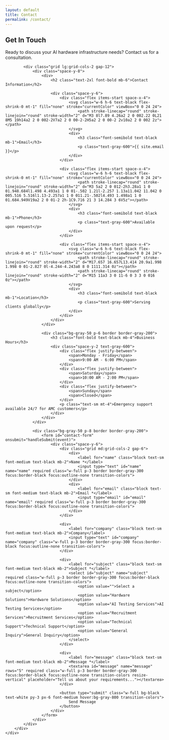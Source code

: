 ```yaml
---
layout: default
title: Contact
permalink: /contact/
---
```


<section class="pt-32 pb-20 bg-white">
    <div class="container mx-auto px-6">
        <div class="max-w-4xl mx-auto">
            <h1 class="text-4xl md:text-5xl font-bold mb-12 text-center">Get In Touch</h1>
            <p class="text-xl text-gray-600 max-w-3xl mx-auto text-center mb-16 leading-relaxed">
                Ready to discuss your AI hardware infrastructure needs? Contact us for a consultation.
            </p>

            <div class="grid lg:grid-cols-2 gap-12">
                <div class="space-y-8">
                    <div>
                        <h2 class="text-2xl font-bold mb-6">Contact Information</h2>
                        
                        <div class="space-y-6">
                            <div class="flex items-start space-x-4">
                                <svg class="w-6 h-6 text-black flex-shrink-0 mt-1" fill="none" stroke="currentColor" viewBox="0 0 24 24">
                                    <path stroke-linecap="round" stroke-linejoin="round" stroke-width="2" d="M3 8l7.89 4.26a2 2 0 002.22 0L21 8M5 19h14a2 2 0 002-2V7a2 2 0 00-2-2H5a2 2 0 00-2 2v10a2 2 0 002 2z"></path>
                                </svg>
                                <div>
                                    <h3 class="font-semibold text-black mb-1">Email</h3>
                                    <p class="text-gray-600">{{ site.email }}</p>
                                </div>
                            </div>
                            
                            <div class="flex items-start space-x-4">
                                <svg class="w-6 h-6 text-black flex-shrink-0 mt-1" fill="none" stroke="currentColor" viewBox="0 0 24 24">
                                    <path stroke-linecap="round" stroke-linejoin="round" stroke-width="2" d="M3 5a2 2 0 012-2h3.28a1 1 0 01.948.684l1.498 4.493a1 1 0 01-.502 1.21l-2.257 1.13a11.042 11.042 0 005.516 5.516l1.13-2.257a1 1 0 011.21-.502l4.493 1.498a1 1 0 01.684.949V19a2 2 0 01-2 2h-1C9.716 21 3 14.284 3 6V5z"></path>
                                </svg>
                                <div>
                                    <h3 class="font-semibold text-black mb-1">Phone</h3>
                                    <p class="text-gray-600">Available upon request</p>
                                </div>
                            </div>
                            
                            <div class="flex items-start space-x-4">
                                <svg class="w-6 h-6 text-black flex-shrink-0 mt-1" fill="none" stroke="currentColor" viewBox="0 0 24 24">
                                    <path stroke-linecap="round" stroke-linejoin="round" stroke-width="2" d="M17.657 16.657L13.414 20.9a1.998 1.998 0 01-2.827 0l-4.244-4.243a8 8 0 1111.314 0z"></path>
                                    <path stroke-linecap="round" stroke-linejoin="round" stroke-width="2" d="M15 11a3 3 0 11-6 0 3 3 0 016 0z"></path>
                                </svg>
                                <div>
                                    <h3 class="font-semibold text-black mb-1">Location</h3>
                                    <p class="text-gray-600">Serving clients globally</p>
                                </div>
                            </div>
                        </div>
                    </div>

                    <div class="bg-gray-50 p-6 border border-gray-200">
                        <h3 class="font-bold text-black mb-4">Business Hours</h3>
                        <div class="space-y-2 text-gray-600">
                            <div class="flex justify-between">
                                <span>Monday - Friday</span>
                                <span>9:00 AM - 6:00 PM</span>
                            </div>
                            <div class="flex justify-between">
                                <span>Saturday</span>
                                <span>10:00 AM - 2:00 PM</span>
                            </div>
                            <div class="flex justify-between">
                                <span>Sunday</span>
                                <span>Closed</span>
                            </div>
                            <p class="text-sm mt-4">Emergency support available 24/7 for AMC customers</p>
                        </div>
                    </div>
                </div>

                <div class="bg-gray-50 p-8 border border-gray-200">
                    <form id="contact-form" onsubmit="handleSubmit(event)">
                        <div class="space-y-6">
                            <div class="grid md:grid-cols-2 gap-6">
                                <div>
                                    <label for="name" class="block text-sm font-medium text-black mb-2">Name *</label>
                                    <input type="text" id="name" name="name" required class="w-full p-3 border border-gray-300 focus:border-black focus:outline-none transition-colors">
                                </div>
                                <div>
                                    <label for="email" class="block text-sm font-medium text-black mb-2">Email *</label>
                                    <input type="email" id="email" name="email" required class="w-full p-3 border border-gray-300 focus:border-black focus:outline-none transition-colors">
                                </div>
                            </div>
                            
                            <div>
                                <label for="company" class="block text-sm font-medium text-black mb-2">Company</label>
                                <input type="text" id="company" name="company" class="w-full p-3 border border-gray-300 focus:border-black focus:outline-none transition-colors">
                            </div>
                            
                            <div>
                                <label for="subject" class="block text-sm font-medium text-black mb-2">Subject *</label>
                                <select id="subject" name="subject" required class="w-full p-3 border border-gray-300 focus:border-black focus:outline-none transition-colors">
                                    <option value="">Select a subject</option>
                                    <option value="Hardware Solutions">Hardware Solutions</option>
                                    <option value="AI Testing Services">AI Testing Services</option>
                                    <option value="Recruitment Services">Recruitment Services</option>
                                    <option value="Technical Support">Technical Support</option>
                                    <option value="General Inquiry">General Inquiry</option>
                                </select>
                            </div>
                            
                            <div>
                                <label for="message" class="block text-sm font-medium text-black mb-2">Message *</label>
                                <textarea id="message" name="message" rows="5" required class="w-full p-3 border border-gray-300 focus:border-black focus:outline-none transition-colors resize-vertical" placeholder="Tell us about your requirements..."></textarea>
                            </div>
                            
                            <button type="submit" class="w-full bg-black text-white py-3 px-6 font-medium hover:bg-gray-800 transition-colors">
                                Send Message
                            </button>
                        </div>
                    </form>
                </div>
            </div>
        </div>
    </div>
</section>